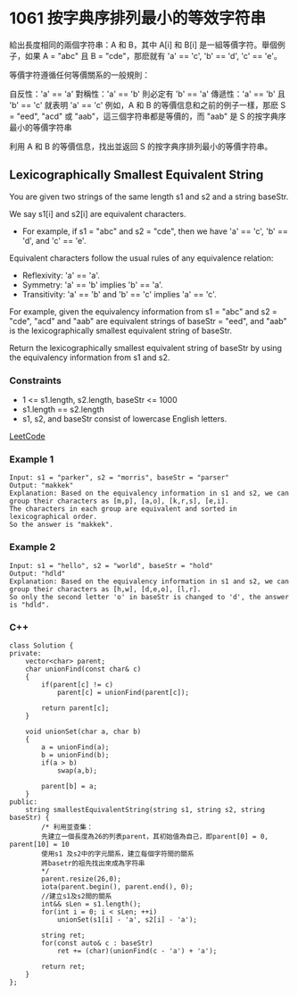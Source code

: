 # 1061 按字典序排列最小的等效字符串

給出長度相同的兩個字符串：A 和 B，其中 A[i] 和 B[i] 是一組等價字符。舉個例子，如果 A = "abc" 且 B = "cde"，那麽就有 'a' == 'c', 'b' == 'd', 'c' == 'e'。

等價字符遵循任何等價關系的一般規則：

自反性：'a' == 'a'
對稱性：'a' == 'b' 則必定有 'b' == 'a'
傳遞性：'a' == 'b' 且 'b' == 'c' 就表明 'a' == 'c'
例如，A 和 B 的等價信息和之前的例子一樣，那麽 S = "eed", "acd" 或 "aab"，這三個字符串都是等價的，而 "aab" 是 S 的按字典序最小的等價字符串

利用 A 和 B 的等價信息，找出並返回 S 的按字典序排列最小的等價字符串。


## Lexicographically Smallest Equivalent String

You are given two strings of the same length s1 and s2 and a string baseStr.

We say s1[i] and s2[i] are equivalent characters.

* For example, if s1 = "abc" and s2 = "cde", then we have 'a' == 'c', 'b' == 'd', and 'c' == 'e'.

Equivalent characters follow the usual rules of any equivalence relation:

* Reflexivity: 'a' == 'a'.
* Symmetry: 'a' == 'b' implies 'b' == 'a'.
* Transitivity: 'a' == 'b' and 'b' == 'c' implies 'a' == 'c'.

For example, given the equivalency information from s1 = "abc" and s2 = "cde", "acd" and "aab" are equivalent strings of baseStr = "eed", and "aab" is the lexicographically smallest equivalent string of baseStr.

Return the lexicographically smallest equivalent string of baseStr by using the equivalency information from s1 and s2.


### Constraints

* 1 <= s1.length, s2.length, baseStr <= 1000
* s1.length == s2.length
* s1, s2, and baseStr consist of lowercase English letters.

[LeetCode](https://leetcode-cn.com/problems/lexicographically-smallest-equivalent-string/)


### Example 1

```
Input: s1 = "parker", s2 = "morris", baseStr = "parser"
Output: "makkek"
Explanation: Based on the equivalency information in s1 and s2, we can group their characters as [m,p], [a,o], [k,r,s], [e,i].
The characters in each group are equivalent and sorted in lexicographical order.
So the answer is "makkek".
```

### Example 2

```
Input: s1 = "hello", s2 = "world", baseStr = "hold"
Output: "hdld"
Explanation: Based on the equivalency information in s1 and s2, we can group their characters as [h,w], [d,e,o], [l,r].
So only the second letter 'o' in baseStr is changed to 'd', the answer is "hdld".
```

### C++ 

```
class Solution {
private:
    vector<char> parent;
    char unionFind(const char& c)
    {
        if(parent[c] != c)
            parent[c] = unionFind(parent[c]);

        return parent[c];
    }

    void unionSet(char a, char b)
    {
        a = unionFind(a);
        b = unionFind(b);
        if(a > b)
            swap(a,b);
        
        parent[b] = a;
    }
public:
    string smallestEquivalentString(string s1, string s2, string baseStr) {
        /* 利用並查集：
        先建立一個長度為26的列表parent，其初始值為自己，即parent[0] = 0, parent[10] = 10
        使用s1 及s2中的字元關系，建立每個字符間的關系
        將basetr的祖先找出來成為字符串  
        */
        parent.resize(26,0);
        iota(parent.begin(), parent.end(), 0);
        //建立s1及s2間的關系
        int&& sLen = s1.length();
        for(int i = 0; i < sLen; ++i)
            unionSet(s1[i] - 'a', s2[i] - 'a');

        string ret;
        for(const auto& c : baseStr)
            ret += (char)(unionFind(c - 'a') + 'a');

        return ret;
    }
};
```
